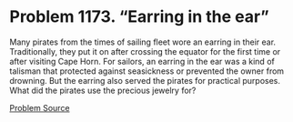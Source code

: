 # Problem 1173. “Earring in the ear”

Many pirates from the times of sailing fleet wore an earring in their ear. Traditionally, they put it on after crossing the equator for the first time or after visiting Cape Horn. For sailors, an earring in the ear was a kind of talisman that protected against seasickness or prevented the owner from drowning. But the earring also served the pirates for practical purposes. What did the pirates use the precious jewelry for?

[Problem Source](https://www.trizland.ru/tasks/5624/)